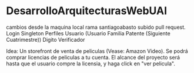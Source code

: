# DesarrolloArquitecturasWebUAI
cambios desde la maquina local rama santiagoabasto subido pull request. 
Login Singleton
Perfiles Usuario (Usuario Familia Patente (Siguiente Cuatrimestre))
Digito Verificador

Idea:
Un storefront de venta de peliculas (Vease: Amazon Video). Se podrá comprar licencias de peliculas a tu cuenta. El alcance del proyecto será hasta que el usuario compre la licensia, y haga click en "ver pelicula".
